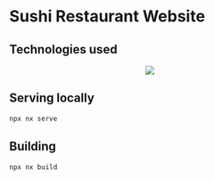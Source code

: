 # Sushi Restaurant Website
## Technologies used
<p align="center">
  <a href="https://skillicons.dev">
    <img src="https://skillicons.dev/icons?i=ts,react,tailwind,vite" />
  </a>
</p>

## Serving locally
```sh
npx nx serve

```
## Building
```sh
npx nx build
```
